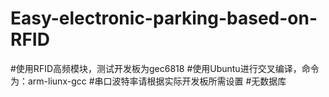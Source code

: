# Easy-electronic-parking-based-on-RFID
#使用RFID高频模块，测试开发板为gec6818
#使用Ubuntu进行交叉编译，命令为：arm-liunx-gcc
#串口波特率请根据实际开发板所需设置
#无数据库
